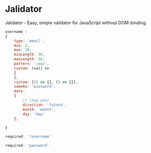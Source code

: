 # Jalidator
Jalidator - Easy, simple validator for JavaScript without DOM-binding.

```js
username :
{
    type: 'email',
    min: 2,
    max: 30,
    minLength: 30,
    maxLength: 50,
    pattern: '/xx/',
    custom: (val) =>
    {
    },
    custom: [() => {}, () => {}],
    sameAs: 'password',
    date:
    {
        // leap year
        direction: 'future',
        month: 'month',
        day: 'day'
    },
    
}
```


```js
required: '!username'

required: 'password'
```
